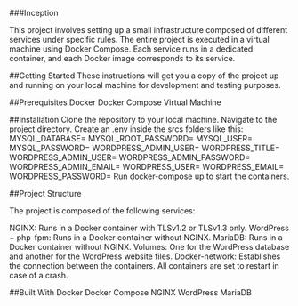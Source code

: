 ###Inception

This project involves setting up a small infrastructure composed of different services under specific rules. The entire project is executed in a virtual machine using Docker Compose. Each service runs in a dedicated container, and each Docker image corresponds to its service.

##Getting Started
These instructions will get you a copy of the project up and running on your local machine for development and testing purposes.

##Prerequisites
Docker
Docker Compose
Virtual Machine

##Installation
Clone the repository to your local machine.
Navigate to the project directory.
Create an .env inside the srcs folders like this:
MYSQL_DATABASE=
MYSQL_ROOT_PASSWORD=
MYSQL_USER=
MYSQL_PASSWORD=
WORDPRESS_ADMIN_USER=
WORDPRESS_TITLE=
WORDPRESS_ADMIN_USER=
WORDPRESS_ADMIN_PASSWORD=
WORDPRESS_ADMIN_EMAIL=
WORDPRESS_USER=
WORDPRESS_EMAIL=
WORDPRESS_PASSWORD=
Run docker-compose up to start the containers.


##Project Structure

The project is composed of the following services:

NGINX: Runs in a Docker container with TLSv1.2 or TLSv1.3 only.
WordPress + php-fpm: Runs in a Docker container without NGINX.
MariaDB: Runs in a Docker container without NGINX.
Volumes: One for the WordPress database and another for the WordPress website files.
Docker-network: Establishes the connection between the containers.
All containers are set to restart in case of a crash.

##Built With
Docker
Docker Compose
NGINX
WordPress
MariaDB
